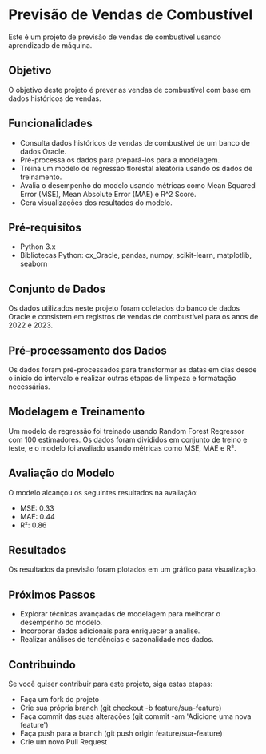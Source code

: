 # Previsão de Vendas de Combustível

Este é um projeto de previsão de vendas de combustível usando aprendizado de máquina.

## Objetivo

O objetivo deste projeto é prever as vendas de combustível com base em dados históricos de vendas.

## Funcionalidades

- Consulta dados históricos de vendas de combustível de um banco de dados Oracle.
- Pré-processa os dados para prepará-los para a modelagem.
- Treina um modelo de regressão florestal aleatória usando os dados de treinamento.
- Avalia o desempenho do modelo usando métricas como Mean Squared Error (MSE), Mean Absolute Error (MAE) e R^2 Score.
- Gera visualizações dos resultados do modelo.

## Pré-requisitos

- Python 3.x
- Bibliotecas Python: cx_Oracle, pandas, numpy, scikit-learn, matplotlib, seaborn

## Conjunto de Dados

Os dados utilizados neste projeto foram coletados do banco de dados Oracle e consistem em registros de vendas de combustível para os anos de 2022 e 2023.

## Pré-processamento dos Dados

Os dados foram pré-processados para transformar as datas em dias desde o início do intervalo e realizar outras etapas de limpeza e formatação necessárias.

## Modelagem e Treinamento

Um modelo de regressão foi treinado usando Random Forest Regressor com 100 estimadores. Os dados foram divididos em conjunto de treino e teste, e o modelo foi avaliado usando métricas como MSE, MAE e R².

## Avaliação do Modelo

O modelo alcançou os seguintes resultados na avaliação:
- MSE: 0.33
- MAE: 0.44
- R²: 0.86

## Resultados

Os resultados da previsão foram plotados em um gráfico para visualização.

## Próximos Passos

- Explorar técnicas avançadas de modelagem para melhorar o desempenho do modelo.
- Incorporar dados adicionais para enriquecer a análise.
- Realizar análises de tendências e sazonalidade nos dados.

## Contribuindo

Se você quiser contribuir para este projeto, siga estas etapas:

- Faça um fork do projeto
- Crie sua própria branch (git checkout -b feature/sua-feature)
- Faça commit das suas alterações (git commit -am 'Adicione uma nova feature')
- Faça push para a branch (git push origin feature/sua-feature)
- Crie um novo Pull Request


